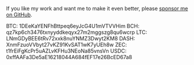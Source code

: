 If you like my work and want me to make it even better, please [sponsor me on GitHub](https://github.com/sponsors/deekayen).

BTC: 1DEeKaYENFhBttpeq6eyJcG4U1mVTVVHim
BCH: qz7kp6ch3476txnyyddkeqyx27m2mggszg8qu6wcrp
LTC: LNmGDyBEE6tRv72xxk8nuYNMZ3Dwyt2KM8
DASH: XnmFzuoVVbyt27vKZ91KvSAT1wK7yUEh8w
ZEC: t1frEiFgKcPr5uAZLvKFHu3NEoNa85vnsVn
USDC: 0xffAAFa3De5aE16218044A684fEF17e26BcED67a8
